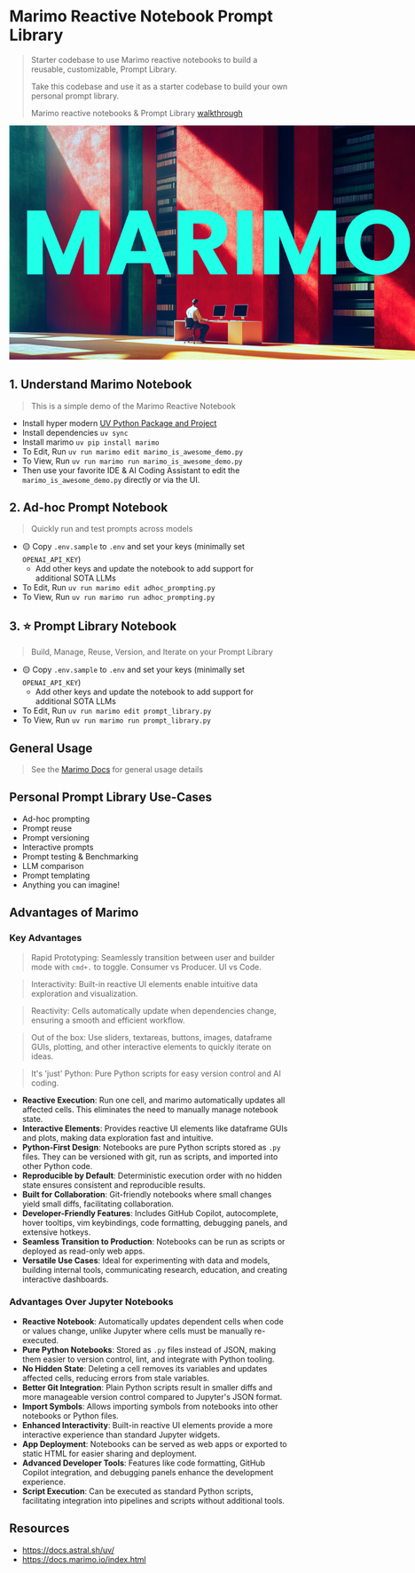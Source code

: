 # Marimo Reactive Notebook Prompt Library
> Starter codebase to use Marimo reactive notebooks to build a reusable, customizable, Prompt Library.
>
> Take this codebase and use it as a starter codebase to build your own personal prompt library.
>
> Marimo reactive notebooks & Prompt Library [walkthrough](https://youtu.be/PcLkBkQujMI)

<img src="./images/marimo_prompt_library.png" alt="marimo promptlibrary" style="max-width: 750px;">

## 1. Understand Marimo Notebook
> This is a simple demo of the Marimo Reactive Notebook
- Install hyper modern [UV Python Package and Project](https://docs.astral.sh/uv/getting-started/installation/)
- Install dependencies `uv sync`
- Install marimo `uv pip install marimo`
- To Edit, Run `uv run marimo edit marimo_is_awesome_demo.py`
- To View, Run `uv run marimo run marimo_is_awesome_demo.py`
- Then use your favorite IDE & AI Coding Assistant to edit the `marimo_is_awesome_demo.py` directly or via the UI.

## 2. Ad-hoc Prompt Notebook
> Quickly run and test prompts across models
- 🟡 Copy `.env.sample` to `.env` and set your keys (minimally set `OPENAI_API_KEY`)
    - Add other keys and update the notebook to add support for additional SOTA LLMs
- To Edit, Run `uv run marimo edit adhoc_prompting.py`
- To View, Run `uv run marimo run adhoc_prompting.py`

## 3. ⭐️ Prompt Library Notebook
> Build, Manage, Reuse, Version, and Iterate on your Prompt Library
- 🟡 Copy `.env.sample` to `.env` and set your keys (minimally set `OPENAI_API_KEY`)
    - Add other keys and update the notebook to add support for additional SOTA LLMs
- To Edit, Run `uv run marimo edit prompt_library.py`
- To View, Run `uv run marimo run prompt_library.py`

## General Usage
> See the [Marimo Docs](https://docs.marimo.io/index.html) for general usage details

## Personal Prompt Library Use-Cases
- Ad-hoc prompting
- Prompt reuse
- Prompt versioning
- Interactive prompts
- Prompt testing & Benchmarking
- LLM comparison
- Prompt templating
- Anything you can imagine!

## Advantages of Marimo

### Key Advantages
> Rapid Prototyping: Seamlessly transition between user and builder mode with `cmd+.` to toggle. Consumer vs Producer. UI vs Code. 

> Interactivity: Built-in reactive UI elements enable intuitive data exploration and visualization.

> Reactivity: Cells automatically update when dependencies change, ensuring a smooth and efficient workflow.

> Out of the box: Use sliders, textareas, buttons, images, dataframe GUIs, plotting, and other interactive elements to quickly iterate on ideas.

> It's 'just' Python: Pure Python scripts for easy version control and AI coding.


- **Reactive Execution**: Run one cell, and marimo automatically updates all affected cells. This eliminates the need to manually manage notebook state.
- **Interactive Elements**: Provides reactive UI elements like dataframe GUIs and plots, making data exploration fast and intuitive.
- **Python-First Design**: Notebooks are pure Python scripts stored as `.py` files. They can be versioned with git, run as scripts, and imported into other Python code.
- **Reproducible by Default**: Deterministic execution order with no hidden state ensures consistent and reproducible results.
- **Built for Collaboration**: Git-friendly notebooks where small changes yield small diffs, facilitating collaboration.
- **Developer-Friendly Features**: Includes GitHub Copilot, autocomplete, hover tooltips, vim keybindings, code formatting, debugging panels, and extensive hotkeys.
- **Seamless Transition to Production**: Notebooks can be run as scripts or deployed as read-only web apps.
- **Versatile Use Cases**: Ideal for experimenting with data and models, building internal tools, communicating research, education, and creating interactive dashboards.

### Advantages Over Jupyter Notebooks

- **Reactive Notebook**: Automatically updates dependent cells when code or values change, unlike Jupyter where cells must be manually re-executed.
- **Pure Python Notebooks**: Stored as `.py` files instead of JSON, making them easier to version control, lint, and integrate with Python tooling.
- **No Hidden State**: Deleting a cell removes its variables and updates affected cells, reducing errors from stale variables.
- **Better Git Integration**: Plain Python scripts result in smaller diffs and more manageable version control compared to Jupyter's JSON format.
- **Import Symbols**: Allows importing symbols from notebooks into other notebooks or Python files.
- **Enhanced Interactivity**: Built-in reactive UI elements provide a more interactive experience than standard Jupyter widgets.
- **App Deployment**: Notebooks can be served as web apps or exported to static HTML for easier sharing and deployment.
- **Advanced Developer Tools**: Features like code formatting, GitHub Copilot integration, and debugging panels enhance the development experience.
- **Script Execution**: Can be executed as standard Python scripts, facilitating integration into pipelines and scripts without additional tools.

## Resources
- https://docs.astral.sh/uv/
- https://docs.marimo.io/index.html